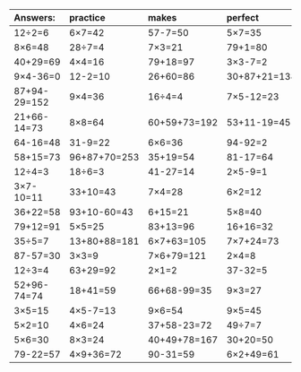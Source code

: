 | Answers: | practice | makes | perfect | ! |
| :--- | :--- | :--- | :--- | :--- |
| 12÷2=6 | 6×7=42 | 57-7=50 | 5×7=35 | 87+8=95 | 
| 8×6=48 | 28÷7=4 | 7×3=21 | 79+1=80 | 4×3=12 | 
| 40+29=69 | 4×4=16 | 79+18=97 | 3×3-7=2 | 7×9=63 | 
| 9×4-36=0 | 12-2=10 | 26+60=86 | 30+87+21=138 | 7+2-4=5 | 
| 87+94-29=152 | 9×4=36 | 16÷4=4 | 7×5-12=23 | 5×9=45 | 
| 21+66-14=73 | 8×8=64 | 60+59+73=192 | 53+11-19=45 | 12+78=90 | 
| 64-16=48 | 31-9=22 | 6×6=36 | 94-92=2 | 5×4=20 | 
| 58+15=73 | 96+87+70=253 | 35+19=54 | 81-17=64 | 3×6=18 | 
| 12÷4=3 | 18÷6=3 | 41-27=14 | 2×5-9=1 | 74+19+35=128 | 
| 3×7-10=11 | 33+10=43 | 7×4=28 | 6×2=12 | 52+59+21=132 | 
| 36+22=58 | 93+10-60=43 | 6+15=21 | 5×8=40 | 96-32=64 | 
| 79+12=91 | 5×5=25 | 83+13=96 | 16+16=32 | 18+39=57 | 
| 35÷5=7 | 13+80+88=181 | 6×7+63=105 | 7×7+24=73 | 82+86-29=139 | 
| 87-57=30 | 3×3=9 | 7×6+79=121 | 2×4=8 | 19+67-18=68 | 
| 12÷3=4 | 63+29=92 | 2×1=2 | 37-32=5 | 9×3-18=9 | 
| 52+96-74=74 | 18+41=59 | 66+68-99=35 | 9×3=27 | 38+17=55 | 
| 3×5=15 | 4×5-7=13 | 9×6=54 | 9×5=45 | 7×3-20=1 | 
| 5×2=10 | 4×6=24 | 37+58-23=72 | 49÷7=7 | 52+95-52=95 | 
| 5×6=30 | 8×3=24 | 40+49+78=167 | 30+20=50 | 81+2=83 | 
| 79-22=57 | 4×9+36=72 | 90-31=59 | 6×2+49=61 | 16+19=35 | 
